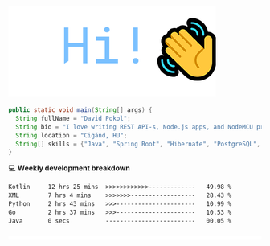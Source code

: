 ![Hi!](assets/images/hi.png)

```java
public static void main(String[] args) {
  String fullName = "David Pokol";
  String bio = "I love writing REST API-s, Node.js apps, and NodeMCU programs";
  String location = "Cigánd, HU";
  String[] skills = {"Java", "Spring Boot", "Hibernate", "PostgreSQL", "Git"};
}
```

💻 **Weekly development breakdown**
<!--START_SECTION:waka-->

```txt
Kotlin     12 hrs 25 mins  >>>>>>>>>>>>-------------   49.98 %
XML        7 hrs 4 mins    >>>>>>>------------------   28.43 %
Python     2 hrs 43 mins   >>>----------------------   10.99 %
Go         2 hrs 37 mins   >>>----------------------   10.53 %
Java       0 secs          -------------------------   00.05 %
```

<!--END_SECTION:waka-->

![footer](assets/images/footer.png)
